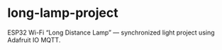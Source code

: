 # long-lamp-project
ESP32 Wi-Fi “Long Distance Lamp” — synchronized light project using Adafruit IO MQTT.
